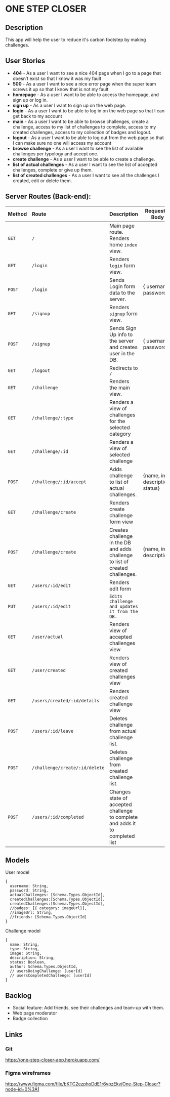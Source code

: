 # ONE STEP CLOSER



## Description

This app will help the user to reduce it's carbon footstep by making challenges.



## User Stories

- **404** - As a user I want to see a nice 404 page when I go to a page that doesn’t exist so that I know it was my fault
- **500** - As a user I want to see a nice error page when the super team screws it up so that I know that is not my fault
- **homepage** - As a user I want to be able to access the homepage, and sign up or log in.
- **sign up** - As a user I want to sign up on the web page.
- **login** - As a user I want to be able to log in on the web page so that I can get back to my account
- **main** - As a user I want to be able to browse challenges, create a challenge, access to my list of challenges to complete, access to my created challenges, access to my collection of badges and logout.
- **logout** - As a user I want to be able to log out from the web page so that I can make sure no one will access my account
- **browse challenge** - As a user I want to see the list of available challenges per typology and accept one.
- **create challenge** - As a user I want to be able to create a challenge.
- **list of actual challenges** - As a user I want to see the list of accepted challenges, complete or give up them.
- **list of created challenges** - As a user I want to see all the challenges I created, edit or delete them.

  



## Server Routes (Back-end):

| **Method** | **Route**                      | **Description**                                              | Request - Body                   | Views                      |
| ---------- | :----------------------------- | ------------------------------------------------------------ | -------------------------------- | :------------------------- |
| `GET`      | `/`                            | Main page route. Renders home `index` view.                  |                                  | Index view                 |
| `GET`      | `/login`                       | Renders `login` form view.                                   |                                  | Log in form view           |
| `POST`     | `/login`                       | Sends Login form data to the server.                         | { username, password }           | Main view                  |
| `GET`      | `/signup`                      | Renders `signup` form view.                                  |                                  | Sign up form view          |
| `POST`     | `/signup`                      | Sends Sign Up info to the server and creates user in the DB. | { username, password }           | Main view                  |
| `GET`      | `/logout`                      | Redirects to `/`                                             |                                  |                            |
| `GET`      | `/challenge`                   | Renders the main view.                                       |                                  |                            |
| `GET`      | `/challenge/:type`             | Renders a view of challenges for the selected category       |                                  | typeOf challenges view     |
| `GET`      | `/challenge/:id`               | Renders a view of selected challenge                         |                                  | id challenge view          |
| `POST`     | `/challenge/:id/accept`        | Adds challenge to list of actual challenges.                 | {name, img, description, status} | actual challenges view     |
| ``GET``    | `/challenge/create`            | Renders create challenge form view                           |                                  | create challenge form view |
| `POST`     | `/challenge/create`            | Creates challenge in the DB and adds challenge to list of created challenges. | {name, img, description}         | created challenges view    |
| ``GET``    | `/users/:id/edit`              | Renders edit form                                            |                                  |                            |
| ``PUT``    | `/users/:id/edit`              | `Edits challenge and updates it from the DB.`                |                                  | id challenge view          |
| ``GET``    | `/user/actual`                 | Renders view of accepted challenges view                     |                                  | accepted challenges view   |
| ``GET``    | `/user/created`                | Renders view of created challenges view                      |                                  | created challenges view    |
| ``GET``    | `/users/created/:id/details`   | Renders created challenge view                               |                                  |                            |
| ``POST``   | `/users/:id/leave`             | Deletes challenge from actual challenge list.                |                                  | actual challenges view     |
| ``POST``   | `/challenge/create/:id/delete` | Deletes challenge from created challenge list.               |                                  | created challenges view    |
| ``POST``   | `/users/:id/completed`         | Changes state of accepted challenge to complete and adds it to completed list |                                  |                            |



## Models

User model

```
{
  username: String,
  password: String,
  actualChallenges: [Schema.Types.ObjectId],
  createdChallenges:[Schema.Types.ObjectId],
  createdChallenges:[Schema.Types.ObjectId],
  //badges: [{ category: imageUrl}],
  //imageUrl: String,
  //friends: [Schema.Types.ObjectId]
}
```

Challenge model

```
{
  name: String,
  type: String,
  image: String,
  description: String,
  status: Boolean,
  author: Schema.Types.ObjectId,
  // usersDoingChallenge: [userId]
  // usersCompletedChallenge: [userId]
}
```



## Backlog

- Social feature: Add friends, see their challenges and team-up with them.
- Web page moderator
- Badge collection



## Links

### Git

https://one-step-closer-app.herokuapp.com/

### Figma wireframes

https://www.figma.com/file/bKTC2ezphoDdE1r6vpzEkv/One-Step-Closer?node-id=0%3A1